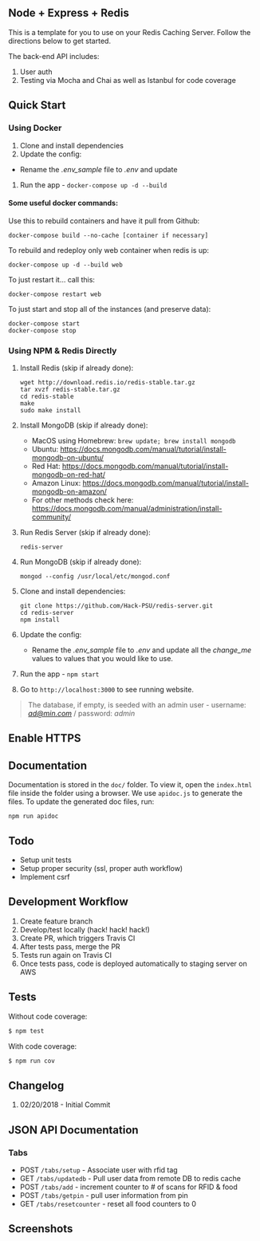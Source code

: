 ## Node + Express + Redis



This is a template for you to use on your Redis Caching Server. Follow the directions below to get started.


The back-end API includes:

1. User auth
1. Testing via Mocha and Chai as well as Istanbul for code coverage

## Quick Start

### Using Docker
1. Clone and install dependencies
1. Update the config:
  - Rename the *.env_sample* file to *.env* and update
1. Run the app - `docker-compose up -d --build`

#### Some useful docker commands:
Use this to rebuild containers and have it pull from Github:
```
docker-compose build --no-cache [container if necessary]
```

To rebuild and redeploy only web container when redis is up:
```
docker-compose up -d --build web
```

To just restart it… call this:
```
docker-compose restart web
```
To just start and stop all of the instances (and preserve data):
```
docker-compose start
docker-compose stop
```

### Using NPM & Redis Directly
1. Install Redis (skip if already done):
    ```
    wget http://download.redis.io/redis-stable.tar.gz
    tar xvzf redis-stable.tar.gz
    cd redis-stable
    make
    sudo make install
    ```
 1. Install MongoDB (skip if already done):
    - MacOS using Homebrew: `brew update; brew install mongodb`
    - Ubuntu: https://docs.mongodb.com/manual/tutorial/install-mongodb-on-ubuntu/
    - Red Hat: https://docs.mongodb.com/manual/tutorial/install-mongodb-on-red-hat/
    - Amazon Linux: https://docs.mongodb.com/manual/tutorial/install-mongodb-on-amazon/
    - For other methods check here: https://docs.mongodb.com/manual/administration/install-community/

1. Run Redis Server (skip if already done):
    ```
    redis-server
    ```
 1. Run MongoDB (skip if already done):
    ```
    mongod --config /usr/local/etc/mongod.conf
    ```
1. Clone and install dependencies:
    ```
    git clone https://github.com/Hack-PSU/redis-server.git
    cd redis-server
    npm install
    ```
1. Update the config:
    - Rename the *.env_sample* file to *.env* and update all the *change_me* 
    values to values that you would like to use.
1. Run the app - `npm start`
1. Go to `http://localhost:3000` to see running website.

> The database, if empty, is seeded with an admin user - username: *ad@min.com* / password: *admin*

## Enable HTTPS

## Documentation
Documentation is stored in the `doc/` folder. To view it, open the 
`index.html` file inside the folder using a browser. 
We use `apidoc.js` to generate the files.
To update the generated doc files, run:
```
npm run apidoc
```
## Todo

- Setup unit tests
- Setup proper security (ssl, proper auth workflow)
- Implement csrf

## Development Workflow

1. Create feature branch
1. Develop/test locally (hack! hack! hack!)
1. Create PR, which triggers Travis CI
1. After tests pass, merge the PR
1. Tests run again on Travis CI
1. Once tests pass, code is deployed automatically to staging server on AWS

## Tests

Without code coverage:

```sh
$ npm test
```

With code coverage:

```sh
$ npm run cov
```

## Changelog

1. 02/20/2018 - Initial Commit

## JSON API Documentation


### Tabs

- POST `/tabs/setup` - Associate user with rfid tag
- GET `/tabs/updatedb` - Pull user data from remote DB to redis cache
- POST `/tabs/add` - increment counter to # of scans for RFID & food
- POST `/tabs/getpin` - pull user information from pin
- GET `/tabs/resetcounter` - reset all food counters to 0



## Screenshots